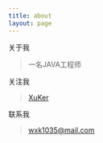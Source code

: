 ```yaml
---
title: about
layout: page
---
```


关于我

> 一名JAVA工程师

关注我

> [XuKer](https://github.com/xuker)

联系我

> <wxk1035@mail.com>

